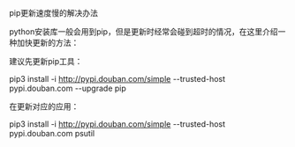 pip更新速度慢的解决办法

python安装库一般会用到pip，但是更新时经常会碰到超时的情况，在这里介绍一种加快更新的方法：

建议先更新pip工具：

pip3 install -i http://pypi.douban.com/simple --trusted-host pypi.douban.com --upgrade pip

在更新对应的应用：

pip3 install -i http://pypi.douban.com/simple --trusted-host pypi.douban.com psutil

